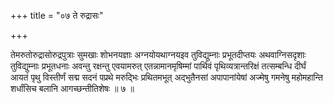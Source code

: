 +++
title = "०७ ते रुद्रासः"

+++

तेमरुतोरुद्रासोरुद्रपुत्राः सुमखाः शोभनयज्ञाः अग्नयोयथाग्नयइव तुविद्युम्नाः प्रभूतदीप्तयः अथवाग्निसदृशाः तुविद्युम्नाः प्रभूतधनाः अवन्तु रक्षन्तु एवयामरुत् एतन्नामानमृषिम्मां पार्थिवं पृथिव्यत्रान्तरिक्षं तत्सम्बन्धि दीर्घं आयतं पृथु विस्तीर्णं सद्म सदनं पप्रथे मरुद्भिः प्रथितमभूत् अद्भुतैनसां अपापानांयेषां अज्मेषु गमनेषु महोमहान्ति शर्धांसिच बलानि आगच्छन्तीतिशेषः ॥ ७ ॥